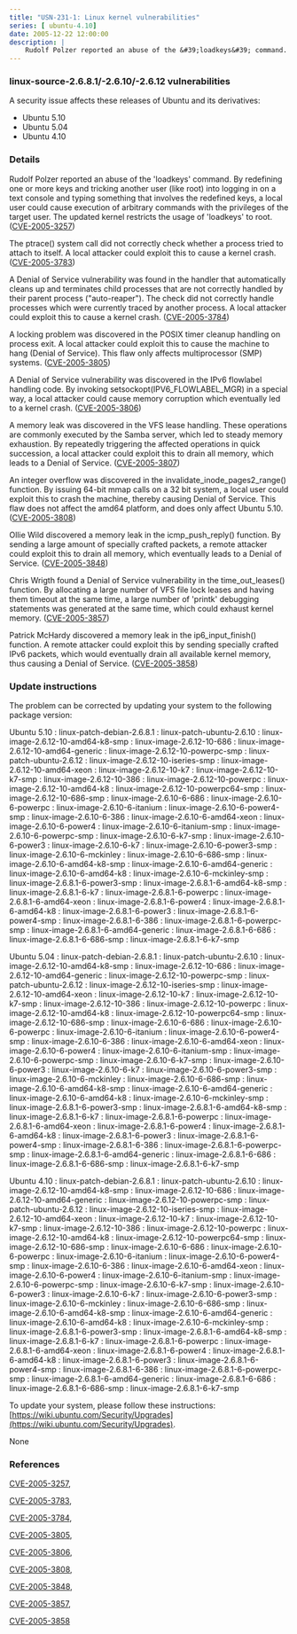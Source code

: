 ```yaml
---
title: "USN-231-1: Linux kernel vulnerabilities"
series: [ ubuntu-4.10]
date: 2005-12-22 12:00:00
description: |
    Rudolf Polzer reported an abuse of the &#39;loadkeys&#39; command. By redefining one or more keys and tricking another user (like root) into logging in on a text console and typing something that involves the redefined keys, a local user could cause execution of arbitrary commands with the privileges of the target user. The updated kernel restricts the usage of &#39;loadkeys&#39; to root. ([CVE-2005-3257](http://people.ubuntu.com/~ubuntu-security/cve/CVE-2005-3257))
--- 
```

 
 


### linux-source-2.6.8.1/-2.6.10/-2.6.12 vulnerabilities

A security issue affects these releases of Ubuntu and its derivatives:

* Ubuntu 5.10
* Ubuntu 5.04
* Ubuntu 4.10

### Details

Rudolf Polzer reported an abuse of the &#39;loadkeys&#39; command. By redefining one or more keys and tricking another user (like root) into logging in on a text console and typing something that involves the redefined keys, a local user could cause execution of arbitrary commands with the privileges of the target user. The updated kernel restricts the usage of &#39;loadkeys&#39; to root. ([CVE-2005-3257](http://people.ubuntu.com/~ubuntu-security/cve/CVE-2005-3257))

The ptrace() system call did not correctly check whether a process tried to attach to itself. A local attacker could exploit this to cause a kernel crash. ([CVE-2005-3783](http://people.ubuntu.com/~ubuntu-security/cve/CVE-2005-3783))

A Denial of Service vulnerability was found in the handler that automatically cleans up and terminates child processes that are not correctly handled by their parent process (&quot;auto-reaper&quot;). The check did not correctly handle processes which were currently traced by another process. A local attacker could exploit this to cause a kernel crash. ([CVE-2005-3784](http://people.ubuntu.com/~ubuntu-security/cve/CVE-2005-3784))

A locking problem was discovered in the POSIX timer cleanup handling on process exit. A local attacker could exploit this to cause the machine to hang (Denial of Service). This flaw only affects multiprocessor (SMP) systems. ([CVE-2005-3805](http://people.ubuntu.com/~ubuntu-security/cve/CVE-2005-3805))

A Denial of Service vulnerability was discovered in the IPv6 flowlabel handling code. By invoking setsockopt(IPV6_FLOWLABEL_MGR) in a special way, a local attacker could cause memory corruption which eventually led to a kernel crash. ([CVE-2005-3806](http://people.ubuntu.com/~ubuntu-security/cve/CVE-2005-3806))

A memory leak was discovered in the VFS lease handling. These operations are commonly executed by the Samba server, which led to steady memory exhaustion. By repeatedly triggering the affected operations in quick succession, a local attacker could exploit this to drain all memory, which leads to a Denial of Service. ([CVE-2005-3807](http://people.ubuntu.com/~ubuntu-security/cve/CVE-2005-3807))

An integer overflow was discovered in the invalidate_inode_pages2_range() function. By issuing 64-bit mmap calls on a 32 bit system, a local user could exploit this to crash the machine, thereby causing Denial of Service. This flaw does not affect the amd64 platform, and does only affect Ubuntu 5.10. ([CVE-2005-3808](http://people.ubuntu.com/~ubuntu-security/cve/CVE-2005-3808))

Ollie Wild discovered a memory leak in the icmp_push_reply() function. By sending a large amount of specially crafted packets, a remote attacker could exploit this to drain all memory, which eventually leads to a Denial of Service. ([CVE-2005-3848](http://people.ubuntu.com/~ubuntu-security/cve/CVE-2005-3848))

Chris Wrigth found a Denial of Service vulnerability in the time_out_leases() function. By allocating a large number of VFS file lock leases and having them timeout at the same time, a large number of &#39;printk&#39; debugging statements was generated at the same time, which could exhaust kernel memory. ([CVE-2005-3857](http://people.ubuntu.com/~ubuntu-security/cve/CVE-2005-3857))

Patrick McHardy discovered a memory leak in the ip6_input_finish() function. A remote attacker could exploit this by sending specially crafted IPv6 packets, which would eventually drain all available kernel memory, thus causing a Denial of Service. ([CVE-2005-3858](http://people.ubuntu.com/~ubuntu-security/cve/CVE-2005-3858))

### Update instructions

The problem can be corrected by updating your system to the following package version:

Ubuntu 5.10
 : linux-patch-debian-2.6.8.1 
 : linux-patch-ubuntu-2.6.10 
 : linux-image-2.6.12-10-amd64-k8-smp 
 : linux-image-2.6.12-10-686 
 : linux-image-2.6.12-10-amd64-generic 
 : linux-image-2.6.12-10-powerpc-smp 
 : linux-patch-ubuntu-2.6.12 
 : linux-image-2.6.12-10-iseries-smp 
 : linux-image-2.6.12-10-amd64-xeon 
 : linux-image-2.6.12-10-k7 
 : linux-image-2.6.12-10-k7-smp 
 : linux-image-2.6.12-10-386 
 : linux-image-2.6.12-10-powerpc 
 : linux-image-2.6.12-10-amd64-k8 
 : linux-image-2.6.12-10-powerpc64-smp 
 : linux-image-2.6.12-10-686-smp 
 : linux-image-2.6.10-6-686 
 : linux-image-2.6.10-6-powerpc 
 : linux-image-2.6.10-6-itanium 
 : linux-image-2.6.10-6-power4-smp 
 : linux-image-2.6.10-6-386 
 : linux-image-2.6.10-6-amd64-xeon 
 : linux-image-2.6.10-6-power4 
 : linux-image-2.6.10-6-itanium-smp 
 : linux-image-2.6.10-6-powerpc-smp 
 : linux-image-2.6.10-6-k7-smp 
 : linux-image-2.6.10-6-power3 
 : linux-image-2.6.10-6-k7 
 : linux-image-2.6.10-6-power3-smp 
 : linux-image-2.6.10-6-mckinley 
 : linux-image-2.6.10-6-686-smp 
 : linux-image-2.6.10-6-amd64-k8-smp 
 : linux-image-2.6.10-6-amd64-generic 
 : linux-image-2.6.10-6-amd64-k8 
 : linux-image-2.6.10-6-mckinley-smp 
 : linux-image-2.6.8.1-6-power3-smp 
 : linux-image-2.6.8.1-6-amd64-k8-smp 
 : linux-image-2.6.8.1-6-k7 
 : linux-image-2.6.8.1-6-powerpc 
 : linux-image-2.6.8.1-6-amd64-xeon 
 : linux-image-2.6.8.1-6-power4 
 : linux-image-2.6.8.1-6-amd64-k8 
 : linux-image-2.6.8.1-6-power3 
 : linux-image-2.6.8.1-6-power4-smp 
 : linux-image-2.6.8.1-6-386 
 : linux-image-2.6.8.1-6-powerpc-smp 
 : linux-image-2.6.8.1-6-amd64-generic 
 : linux-image-2.6.8.1-6-686 
 : linux-image-2.6.8.1-6-686-smp 
 : linux-image-2.6.8.1-6-k7-smp 

Ubuntu 5.04
 : linux-patch-debian-2.6.8.1 
 : linux-patch-ubuntu-2.6.10 
 : linux-image-2.6.12-10-amd64-k8-smp 
 : linux-image-2.6.12-10-686 
 : linux-image-2.6.12-10-amd64-generic 
 : linux-image-2.6.12-10-powerpc-smp 
 : linux-patch-ubuntu-2.6.12 
 : linux-image-2.6.12-10-iseries-smp 
 : linux-image-2.6.12-10-amd64-xeon 
 : linux-image-2.6.12-10-k7 
 : linux-image-2.6.12-10-k7-smp 
 : linux-image-2.6.12-10-386 
 : linux-image-2.6.12-10-powerpc 
 : linux-image-2.6.12-10-amd64-k8 
 : linux-image-2.6.12-10-powerpc64-smp 
 : linux-image-2.6.12-10-686-smp 
 : linux-image-2.6.10-6-686 
 : linux-image-2.6.10-6-powerpc 
 : linux-image-2.6.10-6-itanium 
 : linux-image-2.6.10-6-power4-smp 
 : linux-image-2.6.10-6-386 
 : linux-image-2.6.10-6-amd64-xeon 
 : linux-image-2.6.10-6-power4 
 : linux-image-2.6.10-6-itanium-smp 
 : linux-image-2.6.10-6-powerpc-smp 
 : linux-image-2.6.10-6-k7-smp 
 : linux-image-2.6.10-6-power3 
 : linux-image-2.6.10-6-k7 
 : linux-image-2.6.10-6-power3-smp 
 : linux-image-2.6.10-6-mckinley 
 : linux-image-2.6.10-6-686-smp 
 : linux-image-2.6.10-6-amd64-k8-smp 
 : linux-image-2.6.10-6-amd64-generic 
 : linux-image-2.6.10-6-amd64-k8 
 : linux-image-2.6.10-6-mckinley-smp 
 : linux-image-2.6.8.1-6-power3-smp 
 : linux-image-2.6.8.1-6-amd64-k8-smp 
 : linux-image-2.6.8.1-6-k7 
 : linux-image-2.6.8.1-6-powerpc 
 : linux-image-2.6.8.1-6-amd64-xeon 
 : linux-image-2.6.8.1-6-power4 
 : linux-image-2.6.8.1-6-amd64-k8 
 : linux-image-2.6.8.1-6-power3 
 : linux-image-2.6.8.1-6-power4-smp 
 : linux-image-2.6.8.1-6-386 
 : linux-image-2.6.8.1-6-powerpc-smp 
 : linux-image-2.6.8.1-6-amd64-generic 
 : linux-image-2.6.8.1-6-686 
 : linux-image-2.6.8.1-6-686-smp 
 : linux-image-2.6.8.1-6-k7-smp 

Ubuntu 4.10
 : linux-patch-debian-2.6.8.1 
 : linux-patch-ubuntu-2.6.10 
 : linux-image-2.6.12-10-amd64-k8-smp 
 : linux-image-2.6.12-10-686 
 : linux-image-2.6.12-10-amd64-generic 
 : linux-image-2.6.12-10-powerpc-smp 
 : linux-patch-ubuntu-2.6.12 
 : linux-image-2.6.12-10-iseries-smp 
 : linux-image-2.6.12-10-amd64-xeon 
 : linux-image-2.6.12-10-k7 
 : linux-image-2.6.12-10-k7-smp 
 : linux-image-2.6.12-10-386 
 : linux-image-2.6.12-10-powerpc 
 : linux-image-2.6.12-10-amd64-k8 
 : linux-image-2.6.12-10-powerpc64-smp 
 : linux-image-2.6.12-10-686-smp 
 : linux-image-2.6.10-6-686 
 : linux-image-2.6.10-6-powerpc 
 : linux-image-2.6.10-6-itanium 
 : linux-image-2.6.10-6-power4-smp 
 : linux-image-2.6.10-6-386 
 : linux-image-2.6.10-6-amd64-xeon 
 : linux-image-2.6.10-6-power4 
 : linux-image-2.6.10-6-itanium-smp 
 : linux-image-2.6.10-6-powerpc-smp 
 : linux-image-2.6.10-6-k7-smp 
 : linux-image-2.6.10-6-power3 
 : linux-image-2.6.10-6-k7 
 : linux-image-2.6.10-6-power3-smp 
 : linux-image-2.6.10-6-mckinley 
 : linux-image-2.6.10-6-686-smp 
 : linux-image-2.6.10-6-amd64-k8-smp 
 : linux-image-2.6.10-6-amd64-generic 
 : linux-image-2.6.10-6-amd64-k8 
 : linux-image-2.6.10-6-mckinley-smp 
 : linux-image-2.6.8.1-6-power3-smp 
 : linux-image-2.6.8.1-6-amd64-k8-smp 
 : linux-image-2.6.8.1-6-k7 
 : linux-image-2.6.8.1-6-powerpc 
 : linux-image-2.6.8.1-6-amd64-xeon 
 : linux-image-2.6.8.1-6-power4 
 : linux-image-2.6.8.1-6-amd64-k8 
 : linux-image-2.6.8.1-6-power3 
 : linux-image-2.6.8.1-6-power4-smp 
 : linux-image-2.6.8.1-6-386 
 : linux-image-2.6.8.1-6-powerpc-smp 
 : linux-image-2.6.8.1-6-amd64-generic 
 : linux-image-2.6.8.1-6-686 
 : linux-image-2.6.8.1-6-686-smp 
 : linux-image-2.6.8.1-6-k7-smp 

To update your system, please follow these instructions: [https://wiki.ubuntu.com/Security/Upgrades](https://wiki.ubuntu.com/Security/Upgrades).

None

### References

 
 [CVE-2005-3257](http://people.ubuntu.com/~ubuntu-security/cve/CVE-2005-3257), 

 [CVE-2005-3783](http://people.ubuntu.com/~ubuntu-security/cve/CVE-2005-3783), 

 [CVE-2005-3784](http://people.ubuntu.com/~ubuntu-security/cve/CVE-2005-3784), 

 [CVE-2005-3805](http://people.ubuntu.com/~ubuntu-security/cve/CVE-2005-3805), 

 [CVE-2005-3806](http://people.ubuntu.com/~ubuntu-security/cve/CVE-2005-3806), 

 [CVE-2005-3808](http://people.ubuntu.com/~ubuntu-security/cve/CVE-2005-3808), 

 [CVE-2005-3848](http://people.ubuntu.com/~ubuntu-security/cve/CVE-2005-3848), 

 [CVE-2005-3857](http://people.ubuntu.com/~ubuntu-security/cve/CVE-2005-3857), 

 [CVE-2005-3858](http://people.ubuntu.com/~ubuntu-security/cve/CVE-2005-3858)
 

